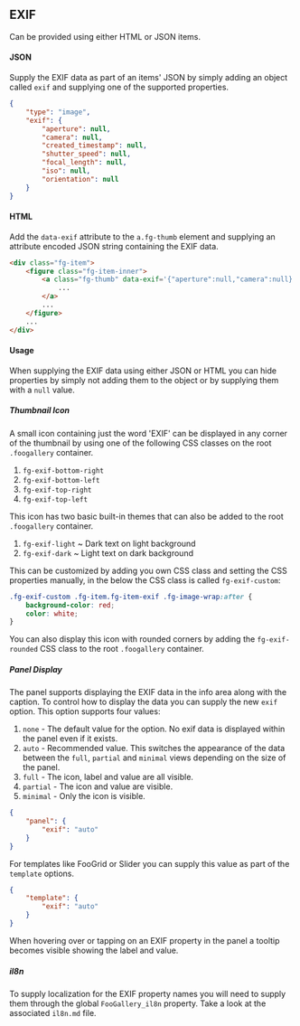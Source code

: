 ## EXIF

Can be provided using either HTML or JSON items.

#### JSON

Supply the EXIF data as part of an items' JSON by simply adding an object called `exif` and supplying one of the supported properties. 
```json
{
	"type": "image",
	"exif": {
		"aperture": null,
		"camera": null,
		"created_timestamp": null,
		"shutter_speed": null,
		"focal_length": null,
		"iso": null,
		"orientation": null
	}
}
```

#### HTML

Add the `data-exif` attribute to the `a.fg-thumb` element and supplying an attribute encoded JSON string containing the EXIF data.
```html
<div class="fg-item">
	<figure class="fg-item-inner">
		<a class="fg-thumb" data-exif='{"aperture":null,"camera":null}'>
			...
		</a>
		...
	</figure>
	...
</div>
```

#### Usage

When supplying the EXIF data using either JSON or HTML you can hide properties by simply not adding them to the object or by supplying them with a `null` value.

##### Thumbnail Icon

A small icon containing just the word 'EXIF' can be displayed in any corner of the thumbnail by using one of the following CSS classes on the root `.foogallery` container.

1. `fg-exif-bottom-right`
2. `fg-exif-bottom-left`
3. `fg-exif-top-right`
4. `fg-exif-top-left`

This icon has two basic built-in themes that can also be added to the root `.foogallery` container.

1. `fg-exif-light` ~ Dark text on light background
2. `fg-exif-dark` ~ Light text on dark background

This can be customized by adding you own CSS class and setting the CSS properties manually, in the below the CSS class is called `fg-exif-custom`:

```css
.fg-exif-custom .fg-item.fg-item-exif .fg-image-wrap:after {
    background-color: red;
    color: white;
}
```

You can also display this icon with rounded corners by adding the `fg-exif-rounded` CSS class to the root `.foogallery` container.

##### Panel Display

The panel supports displaying the EXIF data in the info area along with the caption. To control how to display the data you can supply the new `exif` option. This option supports four values:

1. `none` - The default value for the option. No exif data is displayed within the panel even if it exists.
2. `auto` - Recommended value. This switches the appearance of the data between the `full`, `partial` and `minimal` views depending on the size of the panel.
3. `full` - The icon, label and value are all visible.
4. `partial` - The icon and value are visible.
5. `minimal` - Only the icon is visible.

```json
{
	"panel": {
		"exif": "auto"
	}
}
```
 
For templates like FooGrid or Slider you can supply this value as part of the `template` options.

```json
{
	"template": {
		"exif": "auto"
	}
}
```

When hovering over or tapping on an EXIF property in the panel a tooltip becomes visible showing the label and value.


##### il8n

To supply localization for the EXIF property names you will need to supply them through the global `FooGallery_il8n` property. Take a look at the associated `il8n.md` file.